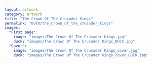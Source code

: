 ```yaml
---
layout: artwork
category: artwork
title: "The Crown Of The Crusader Kings"
permalink: "DUCK/the_crown_of_the_crusader_kings"
images:
  "First page":
    image: "images/The Crown Of The Crusader Kings.jpg"
    duck: "images/The Crown Of The Crusader Kings_DUCK.jpg"
  "Cover":
    image: "images/The Crown Of The Crusader Kings_cover.jpg"
    duck: "images/The Crown Of The Crusader Kings_cover_DUCK.jpg"
---
```

